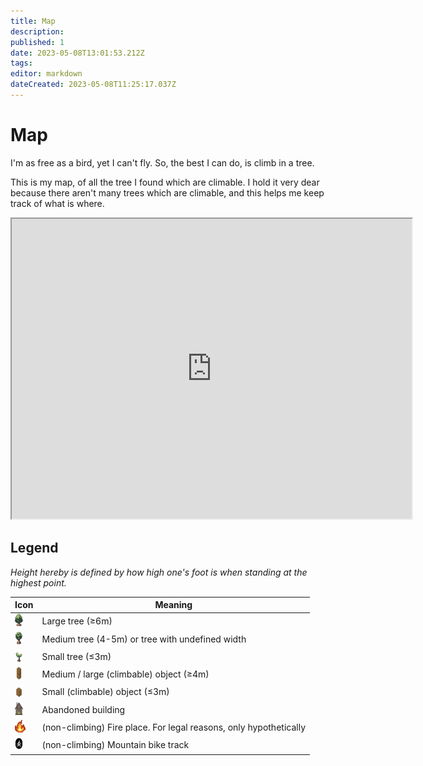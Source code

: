 ```yaml
---
title: Map
description: 
published: 1
date: 2023-05-08T13:01:53.212Z
tags: 
editor: markdown
dateCreated: 2023-05-08T11:25:17.037Z
---
```


# Map
I'm as free as a bird, yet I can't fly. So, the best I can do, is climb in a tree.

This is my map, of all the tree I found which are climable. I hold it very dear because there aren't many trees which are climable, and this helps me keep track of what is where.

<iframe src="https://www.google.com/maps/d/embed?mid=1rexbN4E9FwTg3A7drjZBdTnQAMmkUco&ehbc=2E312F" width="640" height="480"></iframe>

## Legend

*Height hereby is defined by how high one's foot is when standing at the highest point.*

|Icon|Meaning|
|-|-|
|<img src="th.png" width="13" height = "20">|Large tree (≥6m)|
|<img src="t.png" width="13" height = "20">|Medium tree (4-5m) or tree with undefined width|
|<img src="ts.png" width="13" height = "20">|Small tree (≤3m)|
|<img src="omb.png" width="13" height = "20">|Medium / large (climbable) object (≥4m)|
|<img src="os.png" width="13" height = "20">|Small (climbable) object (≤3m)|
|<img src="a.jpg" width="13" height = "20">|Abandoned building|
|<img src="f.png" width="17" height = "20">|(non-climbing) Fire place. For legal reasons, only hypothetically|
|<img src="mt.png" width="13" height = "20">|(non-climbing) Mountain bike track|
